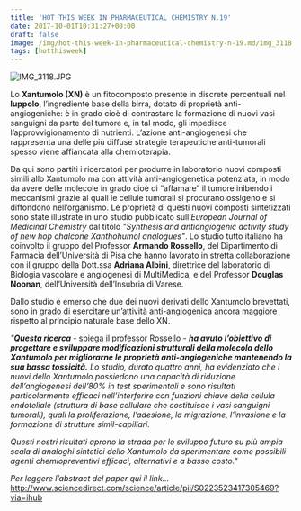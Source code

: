 ```yaml
---
title: 'HOT THIS WEEK IN PHARMACEUTICAL CHEMISTRY N.19'
date: 2017-10-01T10:31:27+00:00
draft: false
image: /img/hot-this-week-in-pharmaceutical-chemistry-n-19.md/img_3118.jpg
tags: [hotthisweek]
---
```


![IMG_3118.JPG](/img/hot-this-week-in-pharmaceutical-chemistry-n-19.md/img_3118.jpg)

Lo **Xantumolo (XN)** è un fitocomposto presente in discrete percentuali nel **luppolo**, l’ingrediente base della birra, dotato di proprietà anti-angiogeniche: è in grado cioè di contrastare la formazione di nuovi vasi sanguigni da parte del tumore e, in tal modo, gli impedisce l’approvvigionamento di nutrienti. L’azione anti-angiogenesi che rappresenta una delle più diffuse strategie terapeutiche anti-tumorali spesso viene affiancata alla chemioterapia.

Da qui sono partiti i ricercatori per produrre in laboratorio nuovi composti simili allo Xantumolo ma con attività anti-angiogenetica potenziata, in modo da avere delle molecole in grado cioè di “affamare” il tumore inibendo i meccanismi grazie ai quali le cellule tumorali si procurano ossigeno e si diffondono nell’organismo. Le proprietà di questi nuovi composti sintetizzati sono state illustrate in uno studio pubblicato sull’_European Journal of Medicinal Chemistry_ dal titolo _"Synthesis and antiangiogenic activity study of new hop chalcone Xanthohumol analogues"_. Lo studio tutto italiano ha coinvolto il gruppo del Professor **Armando Rossello**, del Dipartimento di Farmacia dell’Università di Pisa che hanno lavorato in stretta collaborazione con il gruppo della Dott.ssa **Adriana Albini**, direttrice del laboratorio di Biologia vascolare e angiogenesi di MultiMedica, e del Professor **Douglas Noonan**, dell’Università dell’Insubria di Varese.

Dallo studio è emerso che due dei nuovi derivati dello Xantumolo brevettati, sono in grado di esercitare un’attività anti-angiogenica ancora maggiore rispetto al principio naturale base dello XN.

_"**Questa ricerca**_ \- spiega il professor Rossello - _**ha avuto l’obiettivo di progettare e sviluppare modificazioni strutturali della molecola dello Xantumolo per migliorarne le proprietà anti-angiogeniche mantenendo la sua bassa tossicità.** Lo studio, durato quattro anni, ha evidenziato che i nuovi dello Xantumolo possiedono una capacità di riduzione dell’angiogenesi dell’80% in test sperimentali e sono risultati particolarmente efficaci nell’interferire con funzioni chiave della cellula endoteliale (struttura di base cellulare che costituisce i vasi sanguigni tumorali), quali la proliferazione, l’adesione, la migrazione, l’invasione e la formazione di strutture simil-capillari._

_Questi nostri risultati aprono la strada per lo sviluppo futuro su più ampia scala di analoghi sintetici dello Xantumolo da sperimentare come possibili agenti chemiopreventivi efficaci, alternativi e a basso costo."_

_Per leggere l’abstract del paper qui il link…_ http://www.sciencedirect.com/science/article/pii/S0223523417305469?via=ihub